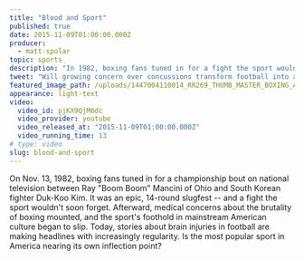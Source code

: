 ```yaml
---
title: "Blood and Sport"
published: true
date: 2015-11-09T01:00:00.000Z
producer:
  - matt-spolar
topic: sports
description: "In 1982, boxing fans tuned in for a fight the sport wouldn't soon forget. Today, with concerns about the toll of football on the rise, is America’s favorite game nearing its own inflection point?"
tweet: "Will growing concern over concussions transform football into a niche sport like boxing?"
featured_image_path: /uploads/1447004110014_RR269_THUMB_MASTER_BOXING_AP_8211130177_EDITED_16x9.jpg
appearance: light-text
video:
  video_id: pjKX9QjM6dc
  video_provider: youtube
  video_released_at: "2015-11-09T01:00:00.000Z"
  video_running_time: 13
# type: video
slug: blood-and-sport
---
```


On Nov. 13, 1982, boxing fans tuned in for a championship bout on national television between Ray "Boom Boom" Mancini of Ohio and South Korean fighter Duk-Koo Kim. It was an epic, 14-round slugfest -- and a fight the sport wouldn't soon forget. Afterward, medical concerns about the brutality of boxing mounted, and the sport's foothold in mainstream American culture began to slip. Today, stories about brain injuries in football are making headlines with increasingly regularity. Is the most popular sport in America nearing its own inflection point?

